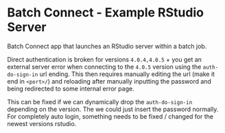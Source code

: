 # Batch Connect - Example RStudio Server

Batch Connect app that launches an RStudio server within a
batch job.

Direct authentication is broken for versions `4.0.4,4.0.5` + 
you get an external server error when connecting 
to the `4.0.5` version using the `auth-do-sign-in` url ending.
This then requires manually editing the url (make it end in `<port>/`) and reloading
after manually inputting the password and being redirected to some internal error page.

This can be fixed if we can dynamically drop the `auth-do-sign-in` depending on the version. The we could just insert the password normally. For completely auto login,
something needs to be fixed / changed for the newest versions rstudio. 
